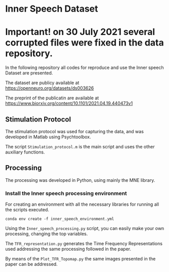 # Inner Speech Dataset

# Important! on 30 July 2021 several corrupted files were fixed in the data repository.

In the following repository all codes for reproduce and use the Inner speech Dataset are presented.

The dataset are publicy available at https://openneuro.org/datasets/ds003626

The preprint of the publicatin are available at https://www.biorxiv.org/content/10.1101/2021.04.19.440473v1


## Stimulation Protocol

The stimulation protocol was used for capturing the data, and was developed in Matlab using Psychtoolbox.

The script `Stimulation_protocol.m` is the main script and uses the other auxiliary functions.

## Processing

The processing was developed in Python, using mainly the MNE library.

### Install the Inner speech processing environment

For creating an environment with all the necessary libraries for running all the scripts executed.

`conda env create -f inner_speech_environment.yml`

Using the `Inner_speech_processing.py` script, you can easily make your own processing, changing the top variables.

The `TFR_representation.py`  generates the Time Frequency Representations used addressing the same processing followed in the paper.

By means of the `Plot_TFR_Topomap.py` the same images presented in the paper can be addressed.

